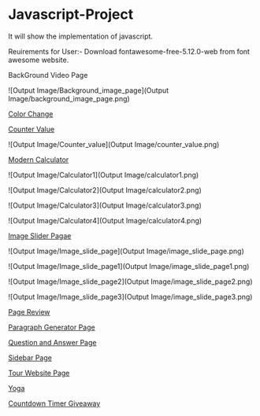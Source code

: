 # Javascript-Project
It will show the implementation of javascript.

Reuirements for User:-
Download fontawesome-free-5.12.0-web from font awesome website.


BackGround Video Page

![Output Image/Background_image_page](Output Image/background_image_page.png)

[Color Change](https://colorchangejs.netlify.app/)


[Counter Value](https://valuecounter.netlify.app/)

![Output Image/Counter_value](Output Image/counter_value.png)

[Modern Calculator](https://calculatorismodern.netlify.app/)

![Output Image/Calculator1](Output Image/calculator1.png)

![Output Image/Calculator2](Output Image/calculator2.png)

![Output Image/Calculator3](Output Image/calculator3.png)

![Output Image/Calculator4](Output Image/calculator4.png)

[Image Slider Pagae](https://imagesliderpage.netlify.app/)

![Output Image/Image_slide_page](Output Image/image_slide_page.png)


![Output Image/Image_slide_page1](Output Image/image_slide_page1.png)


![Output Image/Image_slide_page2](Output Image/image_slide_page2.png)


![Output Image/Image_slide_page3](Output Image/image_slide_page3.png)

[Page Review](https://pagereview.netlify.app/)

[Paragraph Generator Page](https://paragraphgenerate.netlify.app/)

[Question and Answer Page](https://animeqna.netlify.app/)

[Sidebar Page](https://sidebarpage.netlify.app/)

[Tour Website Page](https://tourwebsitepage.netlify.app/)

[Yoga](https://yogatab.netlify.app/)

[Countdown Timer Giveaway](https://timercountdown0.netlify.app/)
